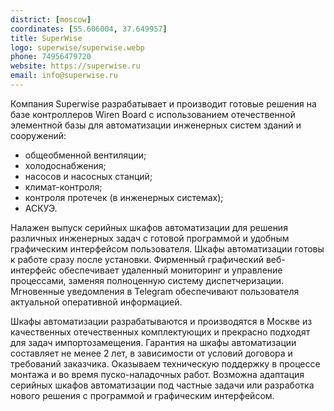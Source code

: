 ```yaml
---
district: [moscow]
coordinates: [55.606004, 37.649957]
title: SuperWise
logo: superwise/superwise.webp
phone: 74956479720
website: https://superwise.ru
email: info@superwise.ru
---
```


Компания Superwise разрабатывает и производит готовые решения на базе контроллеров Wiren Board с использованием отечественной элементной базы для автоматизации инженерных систем зданий и сооружений:
* общеобменной вентиляции;
* холодоснабжения;
* насосов и насосных станций;
* климат-контроля;
* контроля протечек (в инженерных системах);
* АСКУЭ.

Налажен выпуск серийных шкафов автоматизации для решения различных инженерных задач с готовой программой и удобным графическим интерфейсом пользователя. Шкафы автоматизации готовы к работе сразу после установки. Фирменный графический веб-интерфейс обеспечивает удаленный мониторинг и управление процессами, заменяя полноценную систему диспетчеризации.
Мгновенные уведомления в Telegram обеспечивают пользователя актуальной оперативной информацией.

Шкафы автоматизации разрабатываются и производятся в Москве из качественных отечественных комплектующих и прекрасно подходят для задач импортозамещения. 
Гарантия на шкафы автоматизации составляет не менее 2 лет, в зависимости от условий договора и требований заказчика. 
Оказываем техническую поддержку в процессе монтажа и во время пуско-наладочных работ. 
Возможна адаптация серийных шкафов автоматизации под частные задачи или разработка нового решения с программой и графическим интерфейсом.
